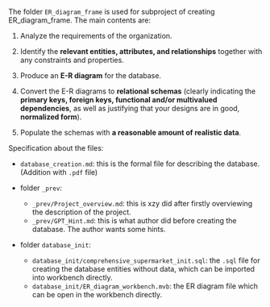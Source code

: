 
The folder `ER_diagram_frame` is used for subproject of creating ER_diagram_frame. The main contents are:

1. Analyze the requirements of the organization.
   
2. Identify the **relevant entities, attributes, and relationships** together with any constraints and properties.
   
3. Produce an **E-R diagram** for the database.

4. Convert the E-R diagrams to **relational schemas** (clearly indicating the **primary keys, foreign keys, functional and/or multivalued dependencies**, as well as justifying that your designs are in good, **normalized form**).

5. Populate the schemas with **a reasonable amount of realistic data**.


Specification about the files:

- `database_creation.md`: this is the formal file for describing the database. (Addition with `.pdf` file)
  
- folder `_prev`:
  - `_prev/Project_overview.md`: this is xzy did after firstly overviewing the description of the project.
  - `_prev/GPT_Hint.md`: this is what author did before creating the database. The author wants some hints.

- folder `database_init`:
  - `database_init/comprehensive_supermarket_init.sql`: the `.sql` file for creating the database entities without data, which can be imported into workbench directly.
  - `database_init/ER_diagram_workbench.mvb`: the ER diagram file which can be open in the workbench directly.

